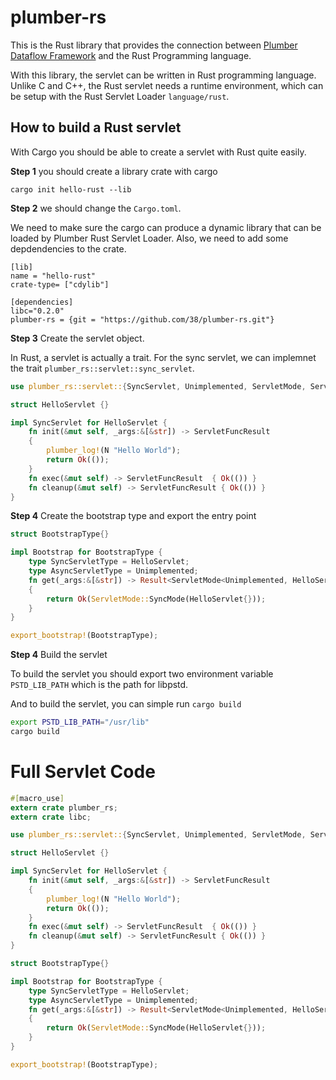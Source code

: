 # plumber-rs

This is the Rust library that provides the connection between [Plumber Dataflow Framework](https://github.com/38/plumber)
and the Rust Programming language.

With this library, the servlet can be written in Rust programming language. 
Unlike C and C++, the Rust servlet needs a runtime environment, which can be setup with the Rust Servlet Loader `language/rust`.

## How to build a Rust servlet

With Cargo you should be able to create a servlet with Rust quite easily.

**Step 1** you should create a library crate with cargo

```
cargo init hello-rust --lib
```

**Step 2** we should change the `Cargo.toml`. 

We need to make sure the cargo can produce a dynamic library that can be loaded by Plumber Rust Servlet Loader.
Also, we need to add some depdendencies to the crate.

```
[lib]
name = "hello-rust"
crate-type= ["cdylib"]

[dependencies]
libc="0.2.0"
plumber-rs = {git = "https://github.com/38/plumber-rs.git"}
```

**Step 3** Create the servlet object.

In Rust, a servlet is actually a trait. For the sync servlet, we can implemnet the trait `plumber_rs::servlet::sync_servlet`.

```rust
use plumber_rs::servlet::{SyncServlet, Unimplemented, ServletMode, ServletFuncResult, Bootstrap};

struct HelloServlet {}

impl SyncServlet for HelloServlet {
    fn init(&mut self, _args:&[&str]) -> ServletFuncResult 
    {
        plumber_log!(N "Hello World");
        return Ok(());
    }
    fn exec(&mut self) -> ServletFuncResult  { Ok(()) }
    fn cleanup(&mut self) -> ServletFuncResult { Ok(()) }
}

```

**Step 4** Create the bootstrap type and export the entry point

```rust
struct BootstrapType{}

impl Bootstrap for BootstrapType {
    type SyncServletType = HelloServlet;
    type AsyncServletType = Unimplemented;
    fn get(_args:&[&str]) -> Result<ServletMode<Unimplemented, HelloServlet>, ()>
    {
        return Ok(ServletMode::SyncMode(HelloServlet{}));
    }
}

export_bootstrap!(BootstrapType);
```

**Step 4** Build the servlet

To build the servlet you should export two environment variable `PSTD_LIB_PATH` which is the path for libpstd.

And to build the servlet, you can simple run `cargo build`

```bash
export PSTD_LIB_PATH="/usr/lib"
cargo build
```

# Full Servlet Code

```rust
#[macro_use]
extern crate plumber_rs;
extern crate libc;

use plumber_rs::servlet::{SyncServlet, Unimplemented, ServletMode, ServletFuncResult, Bootstrap};

struct HelloServlet {}

impl SyncServlet for HelloServlet {
    fn init(&mut self, _args:&[&str]) -> ServletFuncResult 
    {
        plumber_log!(N "Hello World");
        return Ok(());
    }
    fn exec(&mut self) -> ServletFuncResult  { Ok(()) }
    fn cleanup(&mut self) -> ServletFuncResult { Ok(()) }
}

struct BootstrapType{}

impl Bootstrap for BootstrapType {
    type SyncServletType = HelloServlet;
    type AsyncServletType = Unimplemented;
    fn get(_args:&[&str]) -> Result<ServletMode<Unimplemented, HelloServlet>, ()>
    {
        return Ok(ServletMode::SyncMode(HelloServlet{}));
    }
}

export_bootstrap!(BootstrapType);
```
